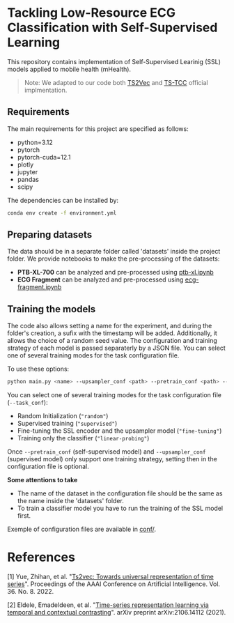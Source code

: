 # Tackling Low-Resource ECG Classification with Self-Supervised Learning

This repository contains implementation of Self-Supervised Learinig (SSL) models applied to mobile health (mHealth).

> Note: We adapted to our code both [TS2Vec](https://github.com/zhihanyue/ts2vec) and [TS-TCC](https://github.com/emadeldeen24/TS-TCC/tree/main) official implmentation.


## Requirements

The main requirements for this project are specified as follows:
- python=3.12
- pytorch
- pytorch-cuda=12.1
- plotly
- jupyter
- pandas
- scipy

The dependencies can be installed by:
```bash
conda env create -f environment.yml
```

## Preparing datasets
The data should be in a separate folder called 'datasets' inside the project folder. We provide notebooks to make the pre-processing of the datasets:
- **PTB-XL-700** can be analyzed and pre-processed using [ptb-xl.ipynb](./notebooks/ptb-xl.ipynb)
- **ECG Fragment** can be analyzed and pre-processed using [ecg-fragment.ipynb](./notebooks/ecg-fragment.ipynb)


## Training the models

The code also allows setting a name for the experiment, and during the folder's creation, a sufix with the timestamp will be added. Additionally, it allows the choice of a random seed value. The configuration and training strategy of each model is passed separaterly by a JSON file. You can select one of several training modes for the task configuration file.

To use these options:
```bash
python main.py <name> --upsampler_conf <path> --pretrain_conf <path> --task_conf <path> --seed 123
```


You can select one of several training modes for the task configuration file (`--task_conf`):
- Random Initialization (`"random"`)
- Supervised training (`"supervised"`)
- Fine-tuning the SSL encoder and the upsampler model (`"fine-tuning"`)
- Training only the classifier (`"linear-probing"`)

Once `--pretrain_conf` (self-supervised model) and `--upsampler_conf` (supervised model) only support one training strategy, setting then in the configuration file is optional.

**Some attentions to take**
- The name of the dataset in the configuration file should be the same as the name inside the 'datasets' folder.
- To train a classifier model you have to run the training of the SSL model first.

Exemple of configuration files are available in [conf/](./conf/).

# References

[1] Yue, Zhihan, et al. "[Ts2vec: Towards universal representation of time series](https://arxiv.org/abs/2106.10466)". Proceedings of the AAAI Conference on Artificial Intelligence. Vol. 36. No. 8. 2022.

[2] Eldele, Emadeldeen, et al. "[Time-series representation learning via temporal and contextual contrasting](https://arxiv.org/pdf/2106.14112.pdf)". arXiv preprint arXiv:2106.14112 (2021).